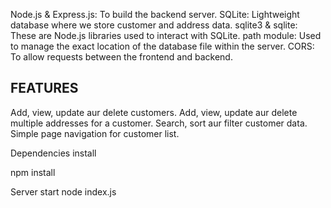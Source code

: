 Node.js & Express.js: To build the backend server.
SQLite: Lightweight database where we store customer and address data.
sqlite3 & sqlite: These are Node.js libraries used to interact with SQLite.
path module: Used to manage the exact location of the database file within the server.
CORS: To allow requests between the frontend and backend.


## FEATURES 


Add, view, update aur delete customers.
 Add, view, update aur delete multiple addresses for a customer.
 Search, sort aur filter customer data.
Simple page navigation for customer list.


Dependencies install 

npm install 

Server start
node index.js  
